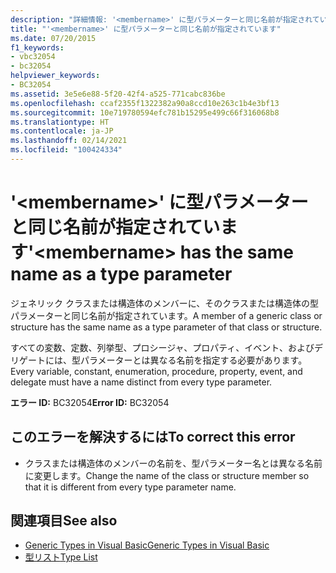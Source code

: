 ```yaml
---
description: "詳細情報: '<membername>' に型パラメーターと同じ名前が指定されています"
title: "'<membername>' に型パラメーターと同じ名前が指定されています"
ms.date: 07/20/2015
f1_keywords:
- vbc32054
- bc32054
helpviewer_keywords:
- BC32054
ms.assetid: 3e5e6e88-5f20-42f4-a525-771cabc836be
ms.openlocfilehash: ccaf2355f1322382a90a8ccd10e263c1b4e3bf13
ms.sourcegitcommit: 10e719780594efc781b15295e499c66f316068b8
ms.translationtype: HT
ms.contentlocale: ja-JP
ms.lasthandoff: 02/14/2021
ms.locfileid: "100424334"
---
```

# <a name="membername-has-the-same-name-as-a-type-parameter"></a><span data-ttu-id="60a2a-103">'\<membername>' に型パラメーターと同じ名前が指定されています</span><span class="sxs-lookup"><span data-stu-id="60a2a-103">'\<membername> has the same name as a type parameter</span></span>

<span data-ttu-id="60a2a-104">ジェネリック クラスまたは構造体のメンバーに、そのクラスまたは構造体の型パラメーターと同じ名前が指定されています。</span><span class="sxs-lookup"><span data-stu-id="60a2a-104">A member of a generic class or structure has the same name as a type parameter of that class or structure.</span></span>  
  
 <span data-ttu-id="60a2a-105">すべての変数、定数、列挙型、プロシージャ、プロパティ、イベント、およびデリゲートには、型パラメーターとは異なる名前を指定する必要があります。</span><span class="sxs-lookup"><span data-stu-id="60a2a-105">Every variable, constant, enumeration, procedure, property, event, and delegate must have a name distinct from every type parameter.</span></span>  
  
 <span data-ttu-id="60a2a-106">**エラー ID:** BC32054</span><span class="sxs-lookup"><span data-stu-id="60a2a-106">**Error ID:** BC32054</span></span>  
  
## <a name="to-correct-this-error"></a><span data-ttu-id="60a2a-107">このエラーを解決するには</span><span class="sxs-lookup"><span data-stu-id="60a2a-107">To correct this error</span></span>  
  
- <span data-ttu-id="60a2a-108">クラスまたは構造体のメンバーの名前を、型パラメーター名とは異なる名前に変更します。</span><span class="sxs-lookup"><span data-stu-id="60a2a-108">Change the name of the class or structure member so that it is different from every type parameter name.</span></span>  
  
## <a name="see-also"></a><span data-ttu-id="60a2a-109">関連項目</span><span class="sxs-lookup"><span data-stu-id="60a2a-109">See also</span></span>

- [<span data-ttu-id="60a2a-110">Generic Types in Visual Basic</span><span class="sxs-lookup"><span data-stu-id="60a2a-110">Generic Types in Visual Basic</span></span>](../programming-guide/language-features/data-types/generic-types.md)
- [<span data-ttu-id="60a2a-111">型リスト</span><span class="sxs-lookup"><span data-stu-id="60a2a-111">Type List</span></span>](../language-reference/statements/type-list.md)
